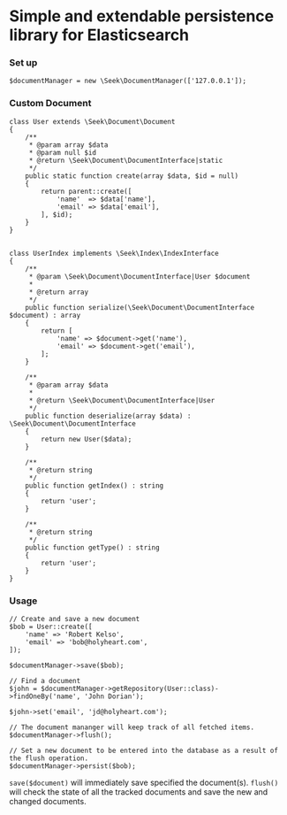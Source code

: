 # Simple and extendable persistence library for Elasticsearch

### Set up

    $documentManager = new \Seek\DocumentManager(['127.0.0.1']);

### Custom Document

    class User extends \Seek\Document\Document
    {
        /**
         * @param array $data
         * @param null $id
         * @return \Seek\Document\DocumentInterface|static
         */
        public static function create(array $data, $id = null)
        {
            return parent::create([
                'name'  => $data['name'],
                'email' => $data['email'],
            ], $id);
        }
    }


    class UserIndex implements \Seek\Index\IndexInterface
    {
        /**
         * @param \Seek\Document\DocumentInterface|User $document
         *
         * @return array
         */
        public function serialize(\Seek\Document\DocumentInterface $document) : array
        {
            return [
                'name' => $document->get('name'),
                'email' => $document->get('email'),
            ];
        }
    
        /**
         * @param array $data
         *
         * @return \Seek\Document\DocumentInterface|User
         */
        public function deserialize(array $data) : \Seek\Document\DocumentInterface
        {
            return new User($data);
        }
    
        /**
         * @return string
         */
        public function getIndex() : string
        {
            return 'user';
        }
    
        /**
         * @return string
         */
        public function getType() : string
        {
            return 'user';
        }
    }

### Usage

    // Create and save a new document
    $bob = User::create([
        'name' => 'Robert Kelso',
        'email' => 'bob@holyheart.com',
    ]);
    
    $documentManager->save($bob);
    
    // Find a document
    $john = $documentManager->getRepository(User::class)->findOneBy('name', 'John Dorian');
    
    $john->set('email', 'jd@holyheart.com');
    
    // The document mananger will keep track of all fetched items.
    $documentManager->flush();
    
    // Set a new document to be entered into the database as a result of the flush operation.
    $documentManager->persist($bob);

`save($document)` will immediately save specified the document(s).
`flush()` will check the state of all the tracked documents and save the new and changed documents.

    
